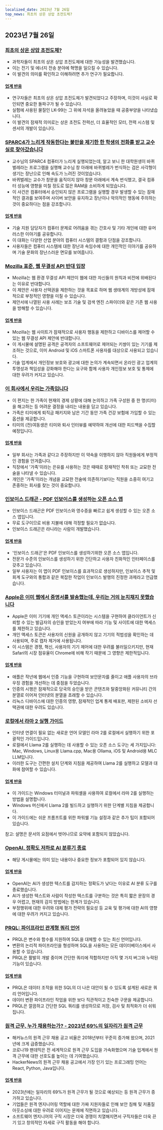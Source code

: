 ```yaml
---
localized_date: 2023년 7월 26일
top_news: 최초의 상온 상압 초전도체?
---
```




## 2023년 7월 26일

### [최초의 상온 상압 초전도체?](https://arxiv.org/abs/2307.12008)

- 과학자들이 최초의 상온 상압 초전도체에 대한 가능성을 발견했습니다.
- 이는 전기 및 에너지 전송 분야에 혁명을 일으킬 수 있습니다.
- 이 발견의 의미를 확인하고 이해하려면 추가 연구가 필요합니다.

#### [업계 반응](http://news.ycombinator.com/item?id=36864624)

- 연구자들은 최초의 상온 상압 초전도체가 발견되었다고 주장하며, 이것이 사실로 확인되면 중요한 돌파구가 될 수 있습니다.
- 실험에 사용된 물질인 LK-99는 그 위에 자석을 올려놓았을 때 공중부양을 나타냈습니다.
- 이 발견의 잠재적 의미로는 상온 초전도 전력선, 더 효율적인 모터, 전력 시스템 및 센서의 개발이 있습니다.

### [SPARC4가 느리게 작동한다는 불만을 제기한 한 학생의 전화를 받고 교수실로 찾아갔습니다](https://infosec.exchange/@paco/110772422266480371)

- 교수님의 SPARC4 컴퓨터가 느리게 실행되었는데, 알고 보니 한 대학원생이 바퀴벌레라는 프로그램을 실행해 교수님 창 아래에 바퀴벌레가 번식하는 검은 사각형이 생기는 장난으로 인해 속도가 느려진 것이었습니다.
- 바퀴벌레는 교수가 창문을 움직이지 않아 창문 아래에서 계속 번식했고, 결국 컴퓨터 성능에 영향을 미칠 정도로 많은 RAM을 소비하게 되었습니다.
- 이 사건은 컴퓨터에서 승인되지 않은 프로그램을 실행할 경우 발생할 수 있는 잠재적인 결과를 보여주며 사이버 보안을 유지하고 장난이나 악의적인 행동에 주의하는 것이 중요하다는 점을 강조합니다.

#### [업계 반응](http://news.ycombinator.com/item?id=36857314)

- 기술 지원 담당자가 컴퓨터 문제로 어려움을 겪는 간호사 및 기타 개인에 대한 유머러스한 이야기를 공유합니다.
- 이 대화는 다양한 산업 분야의 컴퓨터 시스템의 결함과 단점을 강조합니다.
- 사용자들은 컴퓨터 시스템에 대한 장난과 속임수에 대한 개인적인 이야기를 공유하며 기술 문화의 장난스러운 면모를 보여줍니다.

### [Mozilla 표준, 웹 무결성 API 반대 입장](https://github.com/mozilla/standards-positions/issues/852)

- Mozilla는 웹 환경 무결성 API 제안이 웹에 대한 자신들의 원칙과 비전에 위배된다는 이유로 반대합니다.
- 이 제안은 사용자 선택권을 제한하는 것을 목표로 하며 웹 생태계의 개방성에 잠재적으로 부정적인 영향을 미칠 수 있습니다.
- 제안서에 나열된 사용 사례는 보조 기술 및 검색 엔진 스파이더와 같은 기존 웹 사용을 방해할 수 있습니다.

#### [업계 반응](http://news.ycombinator.com/item?id=36857032)

- Mozilla는 웹 사이트가 잠재적으로 사용자 행동을 제한하고 디바이스를 제어할 수 있는 웹 무결성 API 제안에 반대합니다.
- 이 게시물에 설명된 공격은 공격자의 소프트웨어로 제어되는 키쌍이 있는 기기를 제조하는 것으로, 이미 Android 및 iOS 스마트폰 사용자를 대상으로 사용되고 있습니다.
- 기술 업계에서 개인정보 보호와 광고에 대한 논의가 계속되면서 온라인 광고 업계의 투명성과 책임성을 강화해야 한다는 요구와 함께 사용자 개인정보 보호 및 통제에 대한 우려가 커지고 있습니다.

### [이 회사에서 우리는 가족입니다](https://pboyd.io/posts/at-company-we-are-family/)

- 이 편지는 한 가족이 현재의 경제 상황에 대해 논의하고 가족 구성원 중 한 명(티미)을 해고하는 등 어려운 결정을 내리는 내용을 담고 있습니다.
- 가족은 티미에게 퇴직금 패키지와 남은 기간 동안 가족 건강 보험에 가입할 수 있는 옵션을 제공합니다.
- 티미의 (전)여동생은 티미와 퇴사 인터뷰를 예약하여 개선에 대한 피드백을 수집할 예정입니다.

#### [업계 반응](http://news.ycombinator.com/item?id=36864476)

- 일부 회사는 가족과 같다고 주장하지만 이 약속을 이행하지 않아 직원들에게 부정적인 경험을 안겨줍니다.
- 직장에서 '가족'이라는 은유를 사용하는 것은 때때로 잠재적인 착취 또는 교묘한 전술을 나타낼 수 있습니다.
- 개인은 '가족'이라는 개념을 교묘한 전술에 의존하기보다는 직원을 소중히 여기고 존중하는 회사를 찾는 것이 중요합니다.

### [인보이스 드래곤 - PDF 인보이스를 생성하는 오픈 소스 앱](https://invoicedragon.com/)

- 인보이스 드래곤은 PDF 인보이스와 영수증을 빠르고 쉽게 생성할 수 있는 오픈 소스 앱입니다.
- 무료 도구이므로 비용 지불에 대해 걱정할 필요가 없습니다.
- 인보이스 드래곤은 라니라는 사람이 개발했습니다.

#### [업계 반응](http://news.ycombinator.com/item?id=36860898)

- '인보이스 드래곤'은 PDF 인보이스를 생성하기위한 오픈 소스 앱입니다.
- 전문가 수준의 인보이스를 생성하기 위한 간단하고 사용자 친화적인 인터페이스를 갖추고 있습니다.
- 일부 사용자는 이 앱이 PDF 인보이스를 효과적으로 생성하지만, 인보이스 추적 및 회계 도구와의 통합과 같은 복잡한 작업이 인보이스 발행의 진정한 과제라고 언급했습니다.

### [Apple은 이미 웹에서 증명서를 발송했는데, 우리는 거의 눈치채지 못했습니다](https://httptoolkit.com/blog/apple-private-access-tokens-attestation/)

- Apple은 이미 기기에 개인 액세스 토큰이라는 시스템을 구현하여 클라이언트가 신뢰할 수 있는 발급자의 승인을 받았는지 여부에 따라 기능 및 사이트에 대한 액세스를 제한하고 있습니다.
- 개인 액세스 토큰은 사용자의 신원을 공개하지 않고 기기의 적법성을 확인하는 데 사용되며, 주로 캡차 제거에 사용됩니다.
- 이 시스템은 경쟁, 혁신, 사용자의 기기 제어에 대한 우려를 불러일으키지만, 현재 Safari의 시장 점유율이 Chrome에 비해 작기 때문에 그 영향은 제한적입니다.

#### [업계 반응](http://news.ycombinator.com/item?id=36862494)

- 애플은 작년에 웹에서 인증 기능을 구현하여 보안문자를 줄이고 애플 사용자의 브라우징 경험을 개선하는 데 중점을 두었습니다.
- 인증의 시행은 잠재적으로 당국의 승인을 받은 콘텐츠와 탈중앙화된 커뮤니티 간의 분열로 이어져 인터넷의 분열을 초래할 수 있습니다.
- 리눅스 디바이스에 대한 인증의 영향, 잠재적인 업계 통제 배포판, 제한된 소비자 선택권에 대한 우려도 있습니다.

### [로컬에서 라마 2 실행 가이드](https://replicate.com/blog/run-llama-locally)

- 인터넷 연결이 필요 없는 새로운 언어 모델인 라마 2를 로컬에서 실행하기 위한 포괄적인 가이드입니다.
- 로컬에서 Llama 2를 실행하는 데 사용할 수 있는 오픈 소스 도구는 세 가지입니다: Mac, Windows, Linux용 Llama.cpp, Mac용 Ollama, iOS 및 Android용 MLC LLM입니다.
- 이러한 도구는 간편한 설치 단계와 지침을 제공하여 Llama 2를 실행하고 모델과 대화에 참여할 수 있습니다.

#### [업계 반응](http://news.ycombinator.com/item?id=36865495)

- 이 가이드는 Windows 터미널과 파워셸을 사용하여 로컬에서 라마 2를 실행하는 방법을 설명합니다.
- Windows 머신에서 Llama 2를 빌드하고 실행하기 위한 단계별 지침을 제공합니다.
- 이 가이드에는 쉬운 프롬프트를 위한 파워쉘 기능 설정과 같은 추가 팁이 포함되어 있습니다.

참고: 설명은 문서의 요점에서 벗어나므로 요약에 포함되지 않았습니다.

### [OpenAI, 정확도 저하로 AI 분류기 종료](https://decrypt.co/149826/openai-quietly-shutters-its-ai-detection-tool)

- 해당 게시물에는 의미 있는 내용이나 중요한 정보가 포함되어 있지 않습니다.

#### [업계 반응](http://news.ycombinator.com/item?id=36862850)

- OpenAI는 AI가 생성한 텍스트를 감지하는 정확도가 낮다는 이유로 AI 분류 도구를 종료했습니다.
- AI가 생성한 텍스트와 사람이 작성한 텍스트를 구분하는 것은 특히 짧은 문장의 경우 어렵고, 현재의 감지 방법에는 한계가 있습니다.
- 부정행위에 대한 우려와 대체 평가 전략의 필요성 등 교육 및 평가에 대한 AI의 영향에 대한 우려가 커지고 있습니다.

### [PRQL: 파이프라인 관계형 쿼리 언어](https://github.com/PRQL/prql)

- PRQL은 변수와 함수를 지원하여 SQL을 대체할 수 있는 최신 언어입니다.
- 변환의 논리적 파이프라인을 형성하며 SQL을 사용하는 모든 데이터베이스에서 사용할 수 있습니다.
- PRQL은 활발히 개발 중이며 간단한 쿼리에 적합하지만 아직 몇 가지 버그와 누락된 기능이 있습니다.

#### [업계 반응](http://news.ycombinator.com/item?id=36866861)

- PRQL은 데이터 조작을 위한 SQL의 더 나은 대안이 될 수 있도록 설계된 새로운 쿼리 언어입니다.
- 데이터 변환 파이프라인 작업을 위한 보다 직관적이고 친숙한 구문을 제공합니다.
- PRQL은 깔끔하고 간단한 SQL 쿼리를 생성하므로 저장, 검사 및 최적화가 더 쉬워집니다.

### [원격 근무, 누가 채용하는가? - 2023년 69%의 일자리가 원격 근무](https://blog.spatial.chat/tracking-hackernews-shifting-preferences-for-remote-jobs-over-5-years/)

- 해커뉴스의 원격 근무 채용 공고 비율은 2018년부터 꾸준히 증가해 왔으며, 2021년에 크게 급증했습니다.
- 코로나19 팬데믹은 전 세계적으로 원격 근무 도입을 가속화했으며 기술 업계에서 원격 근무에 대한 선호도를 높이는 데 기여했습니다.
- HackerNews의 원격 근무 채용 공고에서 가장 인기 있는 프로그래밍 언어는 React, Python, Java입니다.

#### [업계 반응](http://news.ycombinator.com/item?id=36863280)

- 2023년에는 일자리의 69%가 원격 근무가 될 것으로 예상되는 등 원격 근무가 증가하고 있습니다.
- 기업들은 원격 엔지니어링 역할에 대한 가짜 지원자들로 인해 보안 침해 및 저품질 아웃소싱에 대한 우려로 이어지는 문제에 직면하고 있습니다.
- 소프트웨어 엔지니어의 구직 시장은 더욱 경쟁이 치열해지면서 구직자들은 더욱 끈기 있고 창의적인 자세로 구직 활동을 해야 합니다.

</Steps>
